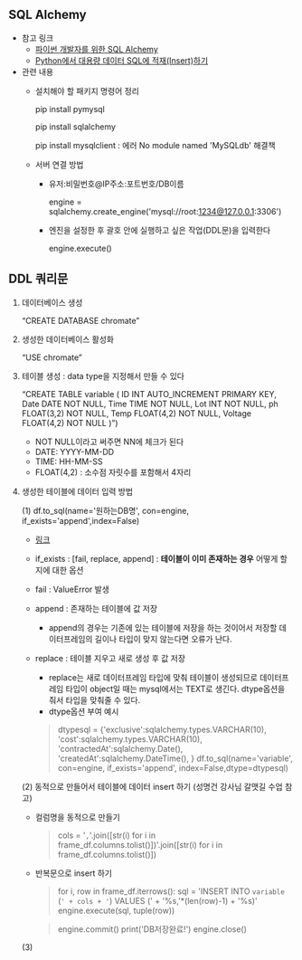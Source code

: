 ## SQL Alchemy

- 참고 링크
    - <a href="https://soogoonsoogoonpythonists.github.io/sqlalchemy-for-pythonist/tutorial/">파이썬 개발자를 위한 SQL Alchemy</a>
    - <a href="https://go-for-data.tistory.com/entry/01SQLBulkInsert/">Python에서 대용량 데이터 SQL에 적재(Insert)하기</a>
- 관련 내용
    - 설치해야 할 패키지 명령어 정리
        
        pip install pymysql
        
        pip install sqlalchemy
        
        pip install mysqlclient : 에러 No module named 'MySQLdb' 해결책
        
    - 서버 연결 방법
        - 유저:비밀번호@IP주소:포트번호/DB이름
        
            engine = sqlalchemy.create_engine('mysql://root:1234@127.0.0.1:3306')
        
        - 엔진을 설정한 후 괄호 안에 실행하고 싶은 작업(DDL문)을 입력한다
        
            engine.execute()


## DDL 쿼리문

1. 데이터베이스 생성
    
    “CREATE DATABASE chromate”
    
2. 생성한 데이터베이스 활성화
    
    “USE chromate”
    
3. 테이블 생성 : data type을 지정해서 만들 수 있다
    
    “CREATE TABLE variable ( ID INT AUTO_INCREMENT PRIMARY KEY, Date DATE NOT NULL, Time TIME NOT NULL, Lot INT NOT NULL, ph FLOAT(3,2) NOT NULL, Temp FLOAT(4,2) NOT NULL, Voltage FLOAT(4,2) NOT NULL )”)
    
    - NOT NULL이라고 써주면 NN에 체크가 된다
    - DATE: YYYY-MM-DD
    - TIME: HH-MM-SS
    - FLOAT(4,2) : 소수점 자릿수를 포함해서 4자리
4. 생성한 테이블에 데이터 입력 방법
    
    (1) df.to_sql(name='원하는DB명', con=engine, if_exists='append',index=False)
    
    - <a href=”[https://hongjuzzang.github.io/howto/dataframe_to_mysql/](https://hongjuzzang.github.io/howto/dataframe_to_mysql/)”>링크</a>
    - if_exists : [fail, replace, append] : **테이블이 이미 존재하는 경우** 어떻게 할지에 대한 옵션
    - fail : ValueError 발생
    - append : 존재하는 테이블에 값 저장
        - append의 경우는 기존에 있는 테이블에 저장을 하는 것이어서 저장할 데이터프레임의 길이나 타입이 맞지 않는다면 오류가 난다.
    - replace : 테이블 지우고 새로 생성 후 값 저장
        - replace는 새로 데이터프레임 타입에 맞춰 테이블이 생성되므로 데이터프레임 타입이 object일 때는 mysql에서는 TEXT로 생긴다. dtype옵션을 줘서 타입을 맞춰줄 수 있다.
        - dtype옵션 부여 예시
        
        > dtypesql = {'exclusive':sqlalchemy.types.VARCHAR(10),
                           'cost':sqlalchemy.types.VARCHAR(10),
                           'contractedAt':sqlalchemy.Date(),
                           'createdAt':sqlalchemy.DateTime(),
        }
        df.to_sql(name='variable', con=engine, if_exists='append', index=False,dtype=dtypesql)
        > 
        
    
    (2)  동적으로 만들어서 테이블에 데이터 insert 하기 (성명건 강사님 갈맷길 수업 참고)
    
    - 컬럼명을 동적으로 만들기
        
        > cols = '`,`'.join([str(i) for i in frame_df.columns.tolist()])'.join([str(i) for i in frame_df.columns.tolist()])
        > 
    - 반복문으로 insert 하기
        
        > for i, row in frame_df.iterrows():
             sql = 'INSERT INTO `variable` (`' + cols + '`) VALUES (' + '%s,'*(len(row)-1) + '%s)'
             engine.execute(sql, tuple(row))
        > 
        
        > engine.commit()
        print('DB저장완료!')
        engine.close()
        > 
        
    
    (3)
